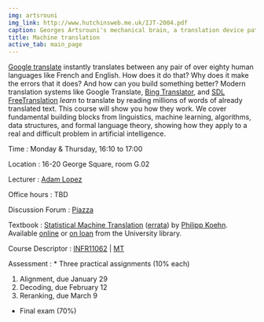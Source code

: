 ```yaml
---
img: artsrouni
img_link: http://www.hutchinsweb.me.uk/IJT-2004.pdf
caption: Georges Artsrouni's mechanical brain, a translation device patented in 1933 in France.
title: Machine translation
active_tab: main_page 
---
```


[Google translate](http://translate.google.com/) instantly
translates between any pair of over eighty human languages 
like French and English. How does it do that? Why does it 
make the errors that it does? And how can you build something 
better? Modern translation systems like Google Translate, 
[Bing Translator](http://www.microsofttranslator.com/),
and [SDL FreeTranslation](http://www.freetranslation.com/)
*learn* to translate by reading millions of words of already 
translated text. This course will show you how they work. 
We cover fundamental building blocks from linguistics, 
machine learning, algorithms, data structures, and formal 
language theory, showing how they apply to a real and difficult
problem in artificial intelligence.

Time 
: Monday & Thursday, 16:10 to 17:00 

Location
: 16-20 George Square, room G.02

Lecturer
: [Adam Lopez](http://homepages.inf.ed.ac.uk/alopez/)

Office hours
: TBD

Discussion Forum
: [Piazza](https://piazza.com/ed.ac.uk/spring2015/infr11062/home)

Textbook
: [Statistical Machine Translation](http://www.statmt.org/book/) 
(<a href="http://statmt.org/book/errata.html">errata</a>) 
by [Philipp Koehn](http://www.cs.jhu.edu/~phi/).
Available [online](http://edin.ac/1xIEjYi) 
or [on loan](http://edin.ac/1vf7H1i) from the University library.

Course Descriptor
: [INFR11062](http://www.drps.ed.ac.uk/14-15/dpt/cxinfr11062.htm) \| [MT](http://course.inf.ed.ac.uk/mt/)

Assessment
: * Three practical assignments (10% each)
   1. Alignment, due January 29
   2. Decoding, due February 12
   3. Reranking, due March 9
* Final exam (70%)


